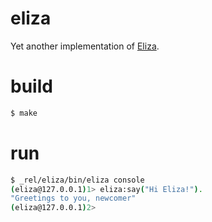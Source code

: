 # eliza

Yet another implementation of [Eliza](https://en.wikipedia.org/wiki/ELIZA).

# build

``` bash
$ make
```

# run
``` bash
$ _rel/eliza/bin/eliza console
(eliza@127.0.0.1)1> eliza:say("Hi Eliza!").
"Greetings to you, newcomer"
(eliza@127.0.0.1)2>
```
